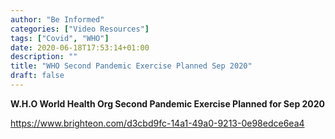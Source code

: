 ```yaml
---
author: "Be Informed"
categories: ["Video Resources"]
tags: ["Covid", "WHO"]
date: 2020-06-18T17:53:14+01:00
description: ""
title: "WHO Second Pandemic Exercise Planned Sep 2020"
draft: false
---
```



**W.H.O World Health Org Second Pandemic Exercise Planned for Sep 2020**

https://www.brighteon.com/d3cbd9fc-14a1-49a0-9213-0e98edce6ea4